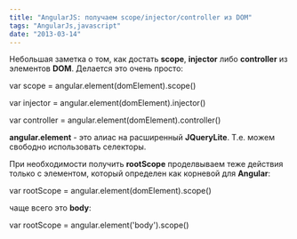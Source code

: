```yaml
---
title: "AngularJS: получаем scope/injector/controller из DOM"
tags: "AngularJs,javascript"
date: "2013-03-14"
---
```


Небольшая заметка о том, как достать **scope**, **injector** либо **controller** из элементов **DOM**. Делается это очень просто:

var scope = angular.element(domElement).scope()

var injector = angular.element(domElement).injector()

var controller = angular.element(domElement).controller()

**angular.element** - это алиас на расширенный **JQueryLite**. Т.е. можем свободно использовать селекторы.

При необходимости получить **rootScope** проделвываем теже действия только с элементом, который определен как корневой для **Angular**:

var rootScope = angular.element(domElement).scope()

чаще всего это **body**:

var rootScope = angular.element('body').scope()
